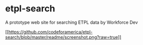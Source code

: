 # etpl-search
A prototype web site for searching ETPL data by Workforce Dev

[[https://github.com/codeforamerica/etpl-search/blob/master/readme/screenshot.png?raw=true]]